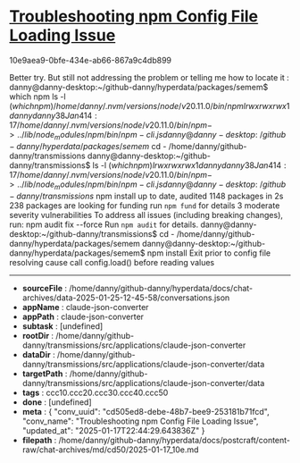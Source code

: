 # [Troubleshooting npm Config File Loading Issue](https://claude.ai/chat/cd505ed8-debe-48b7-bee9-253181b71fcd)

10e9aea9-0bfe-434e-ab66-867a9c4db899

Better try. But still not addressing the problem or telling me how to locate it :
danny@danny-desktop:~/github-danny/hyperdata/packages/semem$ which npm
ls -l $(which npm)
/home/danny/.nvm/versions/node/v20.11.0/bin/npm
lrwxrwxrwx 1 danny danny 38 Jan  4 14:17 /home/danny/.nvm/versions/node/v20.11.0/bin/npm -> ../lib/node_modules/npm/bin/npm-cli.js
danny@danny-desktop:~/github-danny/hyperdata/packages/semem$ cd -
/home/danny/github-danny/transmissions
danny@danny-desktop:~/github-danny/transmissions$ ls -l $(which npm)
lrwxrwxrwx 1 danny danny 38 Jan  4 14:17 /home/danny/.nvm/versions/node/v20.11.0/bin/npm -> ../lib/node_modules/npm/bin/npm-cli.js
danny@danny-desktop:~/github-danny/transmissions$ npm install
up to date, audited 1148 packages in 2s
238 packages are looking for funding
  run `npm fund` for details
3 moderate severity vulnerabilities
To address all issues (including breaking changes), run:
  npm audit fix --force
Run `npm audit` for details.
danny@danny-desktop:~/github-danny/transmissions$ cd -
/home/danny/github-danny/hyperdata/packages/semem
danny@danny-desktop:~/github-danny/hyperdata/packages/semem$ npm install
Exit prior to config file resolving
cause
call config.load() before reading values

---

* **sourceFile** : /home/danny/github-danny/hyperdata/docs/chat-archives/data-2025-01-25-12-45-58/conversations.json
* **appName** : claude-json-converter
* **appPath** : claude-json-converter
* **subtask** : [undefined]
* **rootDir** : /home/danny/github-danny/transmissions/src/applications/claude-json-converter
* **dataDir** : /home/danny/github-danny/transmissions/src/applications/claude-json-converter/data
* **targetPath** : /home/danny/github-danny/transmissions/src/applications/claude-json-converter/data
* **tags** : ccc10.ccc20.ccc30.ccc40.ccc50
* **done** : [undefined]
* **meta** : {
  "conv_uuid": "cd505ed8-debe-48b7-bee9-253181b71fcd",
  "conv_name": "Troubleshooting npm Config File Loading Issue",
  "updated_at": "2025-01-17T22:44:29.643836Z"
}
* **filepath** : /home/danny/github-danny/hyperdata/docs/postcraft/content-raw/chat-archives/md/cd50/2025-01-17_10e.md